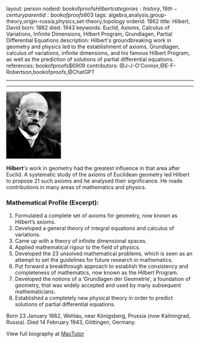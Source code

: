 layout: person
nodeid: bookofproofs$Hilbert
categories: history,19th-century
parentid: bookofproofs$603
tags: algebra,analysis,group-theory,origin-russia,physics,set-theory,topology
orderid: 1862
title: Hilbert, David
born: 1862
died: 1943
keywords: Euclid, Axioms, Calculus of Variations, Infinite Dimensions, Hilbert Program, Grundlagen, Partial Differential Equations
description: Hilbert's groundbreaking work in geometry and physics led to the establishment of axioms, Grundlagen, calculus of variations, infinite dimensions, and his famous Hilbert Program, as well as the prediction of solutions of partial differential equations.
references: bookofproofs$6909
contributors: @J-J-O'Connor,@E-F-Robertson,bookofproofs,@ChatGPT

---



---

![Hilbert.jpg](https://github.com/bookofproofs/bookofproofs.github.io/blob/main/_sources/_assets/images/portraits/Hilbert.jpg?raw=true)

**Hilbert**'s work in geometry had the greatest influence in that area after Euclid. A systematic study of the axioms of Euclidean geometry led Hilbert to propose 21 such axioms and he analysed their significance. He made contributions in many areas of mathematics and physics.

### Mathematical Profile (Excerpt):
1. Formulated a complete set of axioms for geometry, now known as Hilbert’s axioms. 
2. Developed a general theory of integral equations and calculus of variations. 
3. Came up with a theory of infinite dimensional spaces. 
4. Applied mathematical rigour to the field of physics.
5. Developed the 23 unsolved mathematical problems, which is seen as an attempt to set the guidelines for future research in mathematics. 
6. Put forward a breakthrough approach to establish the consistency and completeness of mathematics, now known as the Hilbert Program. 
7. Developed the notions of a ‘Grundlagen der Geometrie’, a foundation of geometry, that was widely accepted and used by many subsequent mathematicians. 
8. Established a completely new physical theory in order to predict solutions of partial differential equations.

Born 23 January 1862, Wehlau, near Königsberg, Prussia (now Kaliningrad, Russia). Died 14 February 1943, Göttingen, Germany.

View full biography at [MacTutor](https://mathshistory.st-andrews.ac.uk/Biographies/Hilbert/)
